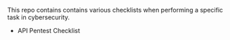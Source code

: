 This repo contains contains various checklists when performing a specific task in cybersecurity.

- API Pentest Checklist
